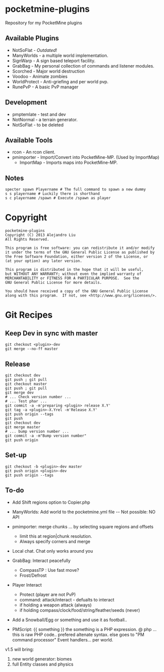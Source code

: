 pocketmine-plugins
==================

Repository for my PocketMine plugins

## Available Plugins

* NotSoFlat - *Outdated*!
* ManyWorlds - a multiple world implementation.
* SignWarp - A sign based teleport facility.
* GrabBag - My personal collection of commands and listener modules.
* Scorched - Major world destruction
* Voodoo - Animate zombies
* WorldProtect - Anti-griefing and per world pvp.
* RunePvP - A basic PvP manager

## Development

* pmptemlate - test and dev
* NotNormal - a terrain generator.
* NotSoFlat - to be deleted

## Available Tools

* rcon - An rcon client.
* pmimporter - Import/Convert into PocketMine-MP.  (Used by ImportMap)
    * ImportMap - Imports maps into PocketMine-MP.

## Notes

	specter spawn Playername # The full command to spawn a new dummy
	s s playername # Luckily there is shorthand
	s c playername /spawn # Execute /spawn as player


Copyright
=========

    pocketmine-plugins
    Copyright (C) 2013 Alejandro Liu  
    All Rights Reserved.

    This program is free software: you can redistribute it and/or modify
    it under the terms of the GNU General Public License as published by
    the Free Software Foundation, either version 2 of the License, or
    (at your option) any later version.

    This program is distributed in the hope that it will be useful,
    but WITHOUT ANY WARRANTY; without even the implied warranty of
    MERCHANTABILITY or FITNESS FOR A PARTICULAR PURPOSE.  See the
    GNU General Public License for more details.

    You should have received a copy of the GNU General Public License
    along with this program.  If not, see <http://www.gnu.org/licenses/>.

Git Recipes
===========

## Keep Dev in sync with master

    git checkout <plugin>-dev
    git merge --no-ff master

## Release

    git checkout dev
    git push ; git pull
    git checkout master
    git push ; git pull
    git merge dev
    # ... Check version number ...
    # ... Test phar ...
    git commit -a -m'preparing <plugin> release X.Y'
    git tag -a <plugin>-X.Yrel -m'Release X.Y'
    git push origin --tags
    git push
    git checkout dev
    git merge master
    # ... bump version number ...
    git commit -a -m"Bump version number"
    git push origin

## Set-up

    git checkout -b <plugin>-dev master
    git push origin <plugin>-dev
    git push origin --tags

To-do
-----

* Add Shift regions option to Copier.php
* ManyWorlds: Add world to the pocketmine.yml file -- Not possible: NO
  API
* pmimporter: merge chunks ... by selecting square regions and offsets
  - limit this at region|chunk resolution.
  - Always specify corners and merge
* Local chat.  Chat only works around you
* GrabBag: Interact peacefully
  - CompassTP : Use fast move?
  * Frost/Defrost
* Player Interact
  - Protect (player are not PvP)
  - command: attack/interact - defualts to interact
  - if holding a weapon attack (always)
  - if holding compass/clock/food/string/feather/seeds (never)

* Add a Snowball/Egg or something and use it as football..

* PMScript:
  {{ something }} the something is a PHP expression.
  @ php ... this is raw PHP code.. prefered altenate syntax.
  else goes to "PM command processor"
  Event handlers... per world.

v1.5 will bring:

1. new world generator: biomes
2. full Entity classes and physics
